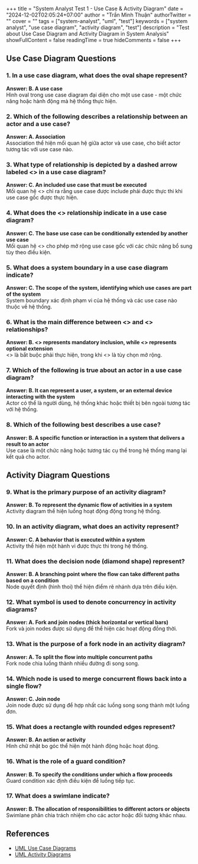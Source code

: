 +++
title = "System Analyst Test 1 - Use Case & Activity Diagram"
date = "2024-12-02T02:05:24+07:00"
author = "Trần Minh Thuận"
authorTwitter = ""
cover = ""
tags = ["system-analyst", "uml", "test"]
keywords = ["system analyst", "use case diagram", "activity diagram", "test"]
description = "Test about Use Case Diagram and Activity Diagram in System Analysis"
showFullContent = false
readingTime = true
hideComments = false
+++

## Use Case Diagram Questions

### 1. In a use case diagram, what does the oval shape represent?
**Answer: B. A use case**  
Hình oval trong use case diagram đại diện cho một use case - một chức năng hoặc hành động mà hệ thống thực hiện.

### 2. Which of the following describes a relationship between an actor and a use case?
**Answer: A. Association**  
Association thể hiện mối quan hệ giữa actor và use case, cho biết actor tương tác với use case nào.

### 3. What type of relationship is depicted by a dashed arrow labeled <<include>> in a use case diagram?
**Answer: C. An included use case that must be executed**  
Mối quan hệ <<include>> chỉ ra rằng use case được include phải được thực thi khi use case gốc được thực hiện.

### 4. What does the <<extend>> relationship indicate in a use case diagram?
**Answer: C. The base use case can be conditionally extended by another use case**  
Mối quan hệ <<extend>> cho phép mở rộng use case gốc với các chức năng bổ sung tùy theo điều kiện.

### 5. What does a system boundary in a use case diagram indicate?
**Answer: C. The scope of the system, identifying which use cases are part of the system**  
System boundary xác định phạm vi của hệ thống và các use case nào thuộc về hệ thống.

### 6. What is the main difference between <<include>> and <<extend>> relationships?
**Answer: B. <<include>> represents mandatory inclusion, while <<extend>> represents optional extension**  
<<include>> là bắt buộc phải thực hiện, trong khi <<extend>> là tùy chọn mở rộng.

### 7. Which of the following is true about an actor in a use case diagram?
**Answer: B. It can represent a user, a system, or an external device interacting with the system**  
Actor có thể là người dùng, hệ thống khác hoặc thiết bị bên ngoài tương tác với hệ thống.

### 8. Which of the following best describes a use case?
**Answer: B. A specific function or interaction in a system that delivers a result to an actor**  
Use case là một chức năng hoặc tương tác cụ thể trong hệ thống mang lại kết quả cho actor.

## Activity Diagram Questions

### 9. What is the primary purpose of an activity diagram?
**Answer: B. To represent the dynamic flow of activities in a system**  
Activity diagram thể hiện luồng hoạt động động trong hệ thống.

### 10. In an activity diagram, what does an activity represent?
**Answer: C. A behavior that is executed within a system**  
Activity thể hiện một hành vi được thực thi trong hệ thống.

### 11. What does the decision node (diamond shape) represent?
**Answer: B. A branching point where the flow can take different paths based on a condition**  
Node quyết định (hình thoi) thể hiện điểm rẽ nhánh dựa trên điều kiện.

### 12. What symbol is used to denote concurrency in activity diagrams?
**Answer: A. Fork and join nodes (thick horizontal or vertical bars)**  
Fork và join nodes được sử dụng để thể hiện các hoạt động đồng thời.

### 13. What is the purpose of a fork node in an activity diagram?
**Answer: A. To split the flow into multiple concurrent paths**  
Fork node chia luồng thành nhiều đường đi song song.

### 14. Which node is used to merge concurrent flows back into a single flow?
**Answer: C. Join node**  
Join node được sử dụng để hợp nhất các luồng song song thành một luồng đơn.

### 15. What does a rectangle with rounded edges represent?
**Answer: B. An action or activity**  
Hình chữ nhật bo góc thể hiện một hành động hoặc hoạt động.

### 16. What is the role of a guard condition?
**Answer: B. To specify the conditions under which a flow proceeds**  
Guard condition xác định điều kiện để luồng tiếp tục.

### 17. What does a swimlane indicate?
**Answer: B. The allocation of responsibilities to different actors or objects**  
Swimlane phân chia trách nhiệm cho các actor hoặc đối tượng khác nhau.

## References
- [UML Use Case Diagrams](https://www.uml-diagrams.org/use-case-diagrams.html)
- [UML Activity Diagrams](https://www.uml-diagrams.org/activity-diagrams.html)
